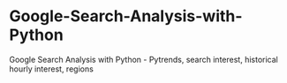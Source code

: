 # Google-Search-Analysis-with-Python
Google Search Analysis with Python - Pytrends, search interest, historical hourly interest, regions
